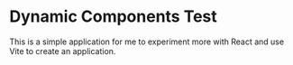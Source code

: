 # Dynamic Components Test

This is a simple application for me to experiment more with React and use Vite to create an application.
